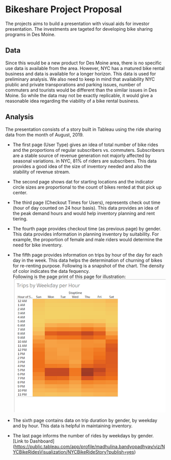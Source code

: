 # Bikeshare Project Proposal
The projects aims to build a presentation with visual aids for investor presentation. The investments are tageted for developing bike sharing programs in Des Moine.
## Data
Since this would be a new product for Des Moine area, there is no specific use data is available from the area. However, NYC has a matured bike rental business and data is available for a longer horizon. This data is used for preliminary analysis. We also need to keep in mind that availability NYC piublic and private transporations and parking issues, number of commuters and tourists would be different than the similar issues in Des Moine. So while the data may not be exactly replicable, it would give a reasonable idea regarding the viability of a bike rental business.
## Analysis
The presentation consists of a story built in Tableau using the ride sharing data from the month of August, 2019. </br>
* The first page (User Type) gives an idea of total number of bike rides and the proportions of regular subscribers vs. commuters. Subscribesrs are a stable source of revenue generation not majorly affected by seasonal variations. in NYC, 81% of riders are subscribers. This data provides a good idea of the size of inventory needed and also the stability of revenue stream. </br>
* The second page shows dat for starting locations and the indicator circle sizes are proportional to the count of bikes rented at that pick up center. </br>
* The third page (Checkout Times for Users), represents check out time (hour of day counted on 24 hour basis). This data provides an idea of the peak demand hours and would help inventory planning and rent tiering.</br>
* The fourth page provides checkout time (as previous page) by gender. This data provides information in planning inventory by suitability. For example, the proportion of female and male riders would determine the need for bike inventory.</br>
* The fifth page provides information on trips by hour of the day for each day in the week. This data helps the determination of churning of bikes for re-renting purpose. Following is a snapshot of the chart. The density of color indicates the data fequency.</br>
Following is the page print of this page for illustration: </br>
![Bike Trips by Hour for Weekday](https://github.com/mbandyo/bikesharing/blob/main/Resources/Bike%20Trips%20by%20Weekday%20per%20Hour.png)

* The sixth page contains data on trip duration by gender, by weekday and by hour. This data is helpful in maintaining inventory.</br>
* The last page informs the number of rides by weekdays by gender.</br>
[Link to Dashboard] (https://public.tableau.com/app/profile/madhulina.bandyopadhyay/viz/NYCBikeRidesVisualization/NYCBikeRideStory?publish=yes)
